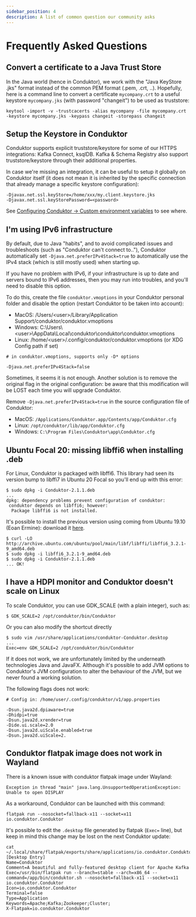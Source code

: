 ```yaml
---
sidebar_position: 4
description: A list of common question our community asks
---
```


# Frequently Asked Questions

## Convert a certificate to a Java Trust Store

In the Java world (hence in Conduktor), we work with the "Java KeyStore .jks" format instead of the common PEM format (.pem, .crt, ..). Hopefully, here is a command line to convert a certificate `mycompany.crt` to a useful keystore `mycompany.jks` (with password "changeit") to be used as truststore:

```
keytool -import -v -trustcacerts -alias mycompany -file mycompany.crt -keystore mycompany.jks -keypass changeit -storepass changeit
```

## Setup the Keystore in Conduktor

Conduktor supports explicit truststore/keystore for some of our HTTPS integrations: Kafka Connect, ksqlDB. Kafka & Schema Registry also support truststore/keystore through their additional properties.&#x20;

In case we're missing an integration, it can be useful to setup it globally on Conduktor itself (it does not mean it is inherited by the specific connection that already manage a specific keystore configuration):

```
-Djavax.net.ssl.keyStore=/home/xxx/my.client.keystore.jks
-Djavax.net.ssl.keyStorePassword=<password>
```

See [Configuring Conduktor -> Custom environment variables](configuring-conduktor#custom-environment-variabless) to see where.

## I'm using IPv6 infrastructure

By default, due to Java "habits", and to avoid complicated issues and troubleshoots (such as "Conduktor can't connect to.."), Conduktor automatically set `-Djava.net.preferIPv4Stack=true` to automatically use the IPv4 stack (which is still mostly used) when starting up.

If you have no problem with IPv6, if your infrastructure is up to date and servers bound to IPv6 addresses, then you may run into troubles, and you'll need to disable this option.

To do this, create the file `conduktor.vmoptions` in your Conduktor personal folder and disable the option (restart Conduktor to be taken into account):

- MacOS: /Users/&#60;user&#62;/Library/Application Support/conduktor/conduktor.vmoptions
- Windows: C:\Users\\&#60;user&#62;\AppData\Local\conduktor\conduktor\conduktor.vmoptions
- Linux: /home/&#60;user&#62;/.config/conduktor/conduktor.vmoptions (or XDG Config path if set)

```
# in conduktor.vmoptions, supports only -D* options

-Djava.net.preferIPv4Stack=false
```

Sometimes, it seems it is not enough. Another solution is to remove the original flag in the original configuration: be aware that this modification will be LOST each time you will upgrade Conduktor.

Remove `-Djava.net.preferIPv4Stack=true` in the source configuration file of Conduktor:

- MacOS: `/Applications/Conduktor.app/Contents/app/Conduktor.cfg`
- Linux: `/opt/conduktor/lib/app/Conduktor.cfg`
- Windows: `C:\Program Files\Conduktor\app\Conduktor.cfg`

## Ubuntu Focal 20: missing libffi6 when installing .deb

For Linux, Conduktor is packaged with libffi6. This library had seen its version bump to libffi7 in Ubuntu 20 Focal so you'll end up with this error:

```
$ sudo dpkg -i Conduktor-2.1.1.deb
...
dpkg: dependency problems prevent configuration of conduktor:
 conduktor depends on libffi6; however:
  Package libffi6 is not installed.
```

It's possible to install the previous version using coming from Ubuntu 19.10 (Eoan Ermine): download it [here](http://mirrors.kernel.org/ubuntu/pool/main/libf/libffi/libffi6_3.2.1-8_amd64.deb).

```
$ curl -LO http://archive.ubuntu.com/ubuntu/pool/main/libf/libffi/libffi6_3.2.1-9_amd64.deb
$ sudo dpkg -i libffi6_3.2.1-9_amd64.deb
$ sudo dpkg -i Conduktor-2.1.1.deb
... OK!
```

## **I have a HDPI monitor and Conduktor doesn't scale on Linux**

To scale Conduktor, you can use GDK_SCALE (with a plain integer), such as:

```
$ GDK_SCALE=2 /opt/conduktor/bin/Conduktor
```

Or you can also modify the shortcut directly

```
$ sudo vim /usr/share/applications/conduktor-Conduktor.desktop
...
Exec=env GDK_SCALE=2 /opt/conduktor/bin/Conduktor
```

If it does not work, we are unfortunately limited by the underneath technologies Java and JavaFX. Although it's possible to add JVM options to Conduktor's JVM configuration to alter the behaviour of the JVM, but we never found a working solution.

The following flags does not work:

```
# Config in: /home/user/.config/conduktor/v1/app.properties

-Dsun.java2d.dpiaware=true
-Dhidpi=true
-Dsun.java2d.xrender=true
-Dide.ui.scale=2.0
-Dsun.java2d.uiScale.enabled=true
-Dsun.java2d.uiScale=2.
```

## Conduktor flatpak image does not work in Wayland

There is a known issue with conduktor flatpak image under Wayland:

```
Exception in thread "main" java.lang.UnsupportedOperationException: Unable to open DISPLAY
```

As a workaround, Conduktor can be launched with this command:

```
flatpak run --nosocket=fallback-x11 --socket=x11 io.conduktor.Conduktor
```

It's possible to edit the `.desktop` file generated by flatpak (`Exec=` line), but keep in mind this change may be lost on the next Conduktor update:

```
cat ~/.local/share/flatpak/exports/share/applications/io.conduktor.Conduktor.desktop
[Desktop Entry]
Name=Conduktor
Comment=A beautiful and fully-featured desktop client for Apache Kafka
Exec=/usr/bin/flatpak run --branch=stable --arch=x86_64 --command=/app/bin/conduktor.sh --nosocket=fallback-x11 --socket=x11  io.conduktor.Conduktor
Icon=io.conduktor.Conduktor
Terminal=false
Type=Application
Keywords=Apache;Kafka;Zookeeper;Cluster;
X-Flatpak=io.conduktor.Conduktor
```
